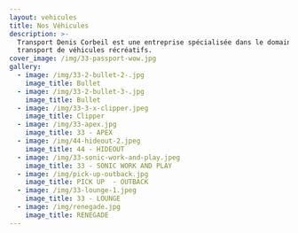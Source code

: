 ```yaml
---
layout: vehicules
title: Nos Véhicules
description: >-
  Transport Denis Corbeil est une entreprise spécialisée dans le domaine du
  transport de véhicules récréatifs.
cover_image: /img/33-passport-wow.jpg
gallery:
  - image: /img/33-2-bullet-2-.jpg
    image_title: Bullet
  - image: /img/33-2-bullet-3-.jpg
    image_title: Bullet
  - image: /img/33-3-x-clipper.jpeg
    image_title: Clipper
  - image: /img/33-apex.jpg
    image_title: 33 - APEX
  - image: /img/44-hideout-2.jpeg
    image_title: 44 - HIDEOUT
  - image: /img/33-sonic-work-and-play.jpeg
    image_title: 33 - SONIC WORK AND PLAY
  - image: /img/pick-up-outback.jpg
    image_title: PICK UP  - OUTBACK
  - image: /img/33-lounge-1.jpeg
    image_title: 33 - LOUNGE
  - image: /img/renegade.jpg
    image_title: RENEGADE
---
```


